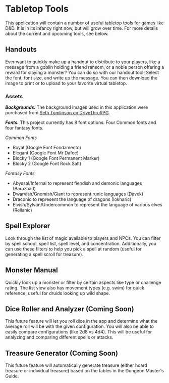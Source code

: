 # Tabletop Tools

This application will contain a number of useful tabletop tools for games like D&D. It is in its infancy right now, but will grow over time. For more details about the current and upcoming tools, see below.

## Handouts

Ever want to quickly make up a handout to distribute to your players, like a message from a goblin holding a friend ransom, or a noble person offering a reward for slaying a monster? You can do so with our handout tool! Select the font, font size, and write up the message. You can then download the image to print or to upload to your favorite virtual tabletop.

### Assets 

***Backgrounds.*** The background images used in this application were purchased from [Seth Tomlinson on DriveThruRPG](https://www.drivethrurpg.com/product/294774/Perfect-Parchment--Set-of-84-Parchment-Textures).

***Fonts.*** This project currently has 8 font options. Four Common fonts and four fantasy fonts. 

*Common Fonts*
* Royal (Google Font Fondamento)
* Elegant (Google Font Mr Dafoe)
* Blocky 1 (Google Font Permanent Marker)
* Blocky 2 (Google Font Rock Salt)

*Fantasy Fonts*
* Abyssal/Infernal to represent fiendish and demonic languages (Barazhad)
* Dwarvish/Gnomish/Giant to represent runic languages (Davek)
* Draconic to represent the language of dragons (Iokharic)
* Elvish/Sylvan/Undercommon to represent the language of various elves (Rellanic)

## Spell Explorer

Look through the list of magic available to players and NPCs. You can filter by spell school, spell list, spell level, and concentration. Additionally, you can use these filters to help you pick a spell at random (useful for generating a spell scroll for treasure).

## Monster Manual

Quickly look up a monster or filter by certain aspects like type or challenge rating. The list view also has movement types (e.g. swim) for quick reference, useful for druids looking up wild shape.

## Dice Roller and Analyzer (Coming Soon)

This future feature will let you roll dice in the app and determine what the average roll will be with the given configuration. You will also be able to easily compare configurations (like 2d8 vs 4d4). This will be useful for analyzing and comparing different spells or attacks.

## Treasure Generator (Coming Soon)

This future feature will automatically generate treasure (either hoard treasure or individual treasure) based on the tables in the Dungeon Master's Guide.
